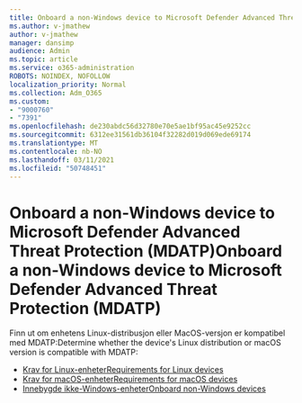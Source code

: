 ```yaml
---
title: Onboard a non-Windows device to Microsoft Defender Advanced Threat Protection (MDATP)
ms.author: v-jmathew
author: v-jmathew
manager: dansimp
audience: Admin
ms.topic: article
ms.service: o365-administration
ROBOTS: NOINDEX, NOFOLLOW
localization_priority: Normal
ms.collection: Adm_O365
ms.custom:
- "9000760"
- "7391"
ms.openlocfilehash: de230abdc56d32780e70e5ae1bf95ac45e9252cc
ms.sourcegitcommit: 6312ee31561db36104f32282d019d069ede69174
ms.translationtype: MT
ms.contentlocale: nb-NO
ms.lasthandoff: 03/11/2021
ms.locfileid: "50748451"
---
```

# <a name="onboard-a-non-windows-device-to-microsoft-defender-advanced-threat-protection-mdatp"></a><span data-ttu-id="3cd8c-102">Onboard a non-Windows device to Microsoft Defender Advanced Threat Protection (MDATP)</span><span class="sxs-lookup"><span data-stu-id="3cd8c-102">Onboard a non-Windows device to Microsoft Defender Advanced Threat Protection (MDATP)</span></span>

<span data-ttu-id="3cd8c-103">Finn ut om enhetens Linux-distribusjon eller MacOS-versjon er kompatibel med MDATP:</span><span class="sxs-lookup"><span data-stu-id="3cd8c-103">Determine whether the device's Linux distribution or macOS version is compatible with MDATP:</span></span>

- [<span data-ttu-id="3cd8c-104">Krav for Linux-enheter</span><span class="sxs-lookup"><span data-stu-id="3cd8c-104">Requirements for Linux devices</span></span>](https://go.microsoft.com/fwlink/?linkid=2143462)
- [<span data-ttu-id="3cd8c-105">Krav for macOS-enheter</span><span class="sxs-lookup"><span data-stu-id="3cd8c-105">Requirements for macOS devices</span></span>](https://go.microsoft.com/fwlink/?linkid=2143461)
- [<span data-ttu-id="3cd8c-106">Innebygde ikke-Windows-enheter</span><span class="sxs-lookup"><span data-stu-id="3cd8c-106">Onboard non-Windows devices</span></span>](https://go.microsoft.com/fwlink/?linkid=2143628)
